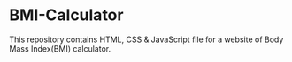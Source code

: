# BMI-Calculator
This repository contains HTML, CSS &amp; JavaScript file for a website of Body Mass Index(BMI) calculator. 
